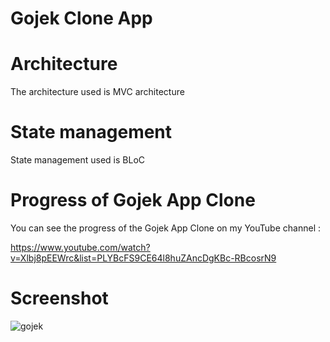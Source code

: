 # Gojek Clone App

# Architecture
The architecture used is MVC architecture

# State management
State management used is BLoC

# Progress of Gojek App Clone
You can see the progress of the Gojek App Clone on my YouTube channel : 

https://www.youtube.com/watch?v=Xlbj8pEEWrc&list=PLYBcFS9CE64l8huZAncDgKBc-RBcosrN9

# Screenshot

![gojek](https://github.com/zakoraa/gojek-clone/assets/129678009/35df1b1a-b78d-4f33-a558-49a3ed3f4a5b)
